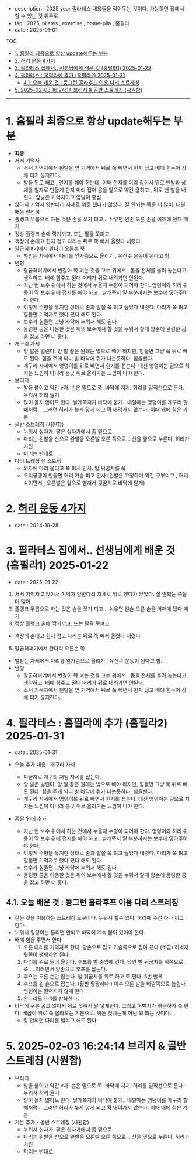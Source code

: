 - description : 2025 year 필라테스 내용들을 적어두는 것이다. 가능하면 집에서 할 수 있는 것 위주로.
- tag : 2025, pilates , exercise , home-pila , 홈필라
- date : 2025-01-01
  
TOC
- [1. 홈필라 최종으로 항상 update해두는 부분](#1-홈필라-최종으로-항상-update해두는-부분)
- [2. 허리 운동 4가지](#2-허리-운동-4가지)
- [3. 필라테스 집에서..  선생님에게 배운 것 (홈필라1)  2025-01-22](#3-필라테스-집에서--선생님에게-배운-것-홈필라1--2025-01-22)
- [4. 필라테스 : 홈필라에 추가 (홈필라2)  2025-01-31](#4-필라테스--홈필라에-추가-홈필라2--2025-01-31)
  - [4.1. 오늘 배운 것 : 둥그런 훌라후프 이용 다리 스트레칭](#41-오늘-배운-것--둥그런-훌라후프-이용-다리-스트레칭)
- [5. 2025-02-03 16:24:14 브리지 \& 골반 스트레칭 (시원함)](#5-2025-02-03-162414-브리지--골반-스트레칭-시원함)


-----------------

# 1. 홈필라 최종으로 항상 update해두는 부분
- **최종**
- 서서 기억자
  - 서서 기억자에서 왼발을 앞 기억에서 뒤로 쭉 빼면서 힌지 접고 배에 힘두어 상체 펴기 유지한다.
  - 발을 뒤로 빼고 , 런지를 해야 하는데, 이때 힌지를 미리 접어서 뒤로 뺀발과 상체를 일자로 만들게 힌지 미리 접어 몸을 앞으로 약간 굽히고 , 뒤로 뺀 발을 내린다. 앞발은 기억자이고 앞발이 중심.
- 앉아서 기억자 양반다리 자세로 위로 했다가 앉았다.  잘 안되는 쪽을 더 많이. 내릴 때는 천천히
- 플랭크 무릅으로 하는 것은 손을 쪼가 펴고...   쉬우면 왼손 오른 손을 어깨에 뎄다 떼기
- 정상 플랭크 손에 깍기끼고.   또는 팔을 쭉펴고
- 책장에 손대고 힌지 접고 다리는 뒤로 쭉 빼서 올렸다 내렸다
- 팔굽혀펴기에서 완다리 오른손 쭉 
  - 벌받는 자세에서  다리를 앞가슴으로 올리기 ,  유산수 운동이 된다고 함.
- 변형
  - 팔굽혀펴기에서 번갈아 쮹 펴는 것을 고수 위에서..  몸을 전체를 올려 놓는다고 생각하고.  배에 힘주고 절대 머리가 뒤로 내려가면 안된다.  
  - 지난 번 보수 위에서 하는 것에서 누울때 수평이 되어야 한다.  엉덩이와 허리 위 등이 딱 보수 위에 접지를 해야 하고 , 날개쭉지 밑 부분까지는 보수에 닿아주어야 한다. 
  - 이렇게 수평을 유지한 상태로 손과 발을 쭉 펴고 들었다 내렸다.   다리가 쭉 펴고 힘들면 기억자로 했다 폈다 해도 된다.
  - 보수가 힘들면 그냥 바닥에 누워서 해도 된다. 
  - 물렁한 공을 이용한 것은 위의 보수에서 할 것을 누워서 할때 양손에 물렁한 공을 잡고 하면 더 좋다. 
- 개구리 자세
  - 양 발은 벌린다. 양 발 끝은 원래는 밖으로 빼야 하지만, 힘들면 그냥 쭉 뒤로 빼도 된다. 힘을 주게 되니 발 바닥에 쥐가 나는듯하다. 힘을뺀다.
  - 개구리 자세에서 엉덩이를 뒤로 빼면서 힌지를 접는다. 대신 엉덩이는 밑으로 처지는 느낌이 아니라 봉긋 위로 올라가는 느낌이 나야 한다.
- 브리지
  - 발을 붙이고 약간 v자.  손은 밑으로 쭉.   바닥에 지지. 허리를 일직선으로 든다.  누워서 허리 들기
  - 많이 들지 않아도 한다. 날개쭉지가 바닥에 붙게..  내릴때는 엉덩이를 개구리 할때처럼...  그러면 허리가 늦게 닿게 되고 확 내려가지 않는다.  이때 배에 힘은 기본
- 골반 스트레칭 (시원함)
  - 누워서 십자가. 팔은 십자가에서 좀 밑으로
  - 다리는 왼발을 산으로 완발을 오른발 오른 쪽으로...    산을 옆으로 누른다.  허리가 시원
  - 머리는 반대로
- 다리.트레칭 햄 스트링
  - 의자에 다리 올리고 쭉 펴서 인사. 발 뒤꿈치를 쭉 
  - 오리궁뎅이 만들면 허리 가슴 펴고 인사  (왼발은 고정하며 약간 구부리고 , 허리 숙이면서 , 오른발은 앞으로 뻗쳐서 뒷꿈치로 바닥에 닫게)

# 2. [허리 운동 4가지](https://www.youtube.com/watch?v=YhVbSKW4wlw&ab_channel=%EC%A7%80%EC%8B%9D%EC%9D%B8%EC%82%AC%EC%9D%B4%EB%93%9C)
- date : 2024-10-28

# 3. 필라테스 집에서..  선생님에게 배운 것 (홈필라1)  2025-01-22
- date : 2025-01-22
1. 서서 기억자
2.앉아서 기억자 양반다리 자세로 위로 했다가 앉았다.  잘 안되는 쪽을 더 많이
3. 플랭크 무릅으로 하는 것은 손을 쪼가 펴고...   쉬우면 왼손 오른 손을 어깨에 뎄다 떼기
4. 정상 플랭크 손에 깍기끼고.   또는 팔을 쭉펴고
  - 책장에 손대고 힌지 접고 다리는 뒤로 쭉 빼서 올렸다 내렸다
5. 팔굽혀펴기에서 완다리 오른손 쭉 
  - 벌받는 자세에서  다리를 앞가슴으로 올리기 ,  유산수 운동이 된다고 함.
- 변형
  - 팔굽혀펴기에서 번갈아 쮹 펴는 것을 고수 위에서..  몸을 전체를 올려 놓는다고 생각하고.  배에 힘주고 절대 머리가 뒤로 내려가면 안된다.  
  - 소서 기옥자에서 왼발을 앞 기억에서 뒤로 쭉 빼면서 힌지 접고 배에 힘두어 상체 펴기 유지한다.

# 4. 필라테스 : 홈필라에 추가 (홈필라2)  2025-01-31
- data : 2025-01-31
- 오늘 추가 내용 : 개구리 자세
  - 디귿자로 개구리 처엄 자세를 잡는다. 
  - 양 발은 벌린다. 양 발 끝은 원래는 밖으로 빼야 하지만, 힘들면 그냥 쭉 뒤로 빼도 된다. 힘을 주게 되니 발 바닥에 쥐가 나는듯하다. 힘을뺀다.
  - 개구리 자세에서 엉덩이를 뒤로 빼면서 힌지를 접는다. 대신 엉덩이는 밑으로 처지는 느낌이 아니라 봉긋 위로 올라가는 느낌이 나야 한다.

- 홈필라1에 추가
  - 지난 번 보수 위에서 하는 것에서 누울때 수평이 되어야 한다.  엉덩이와 허리 위 등이 딱 보수 위에 접지를 해야 하고 , 날개쭉지 밑 부분까지는 보수에 닿아주어야 한다. 
  - 이렇게 수평을 유지한 상태로 손과 발을 쭉 펴고 들었다 내렸다.   다리가 쭉 펴고 힘들면 기억자로 했다 폈다 해도 된다.
  - 보수가 힘들면 그냥 바닥에 누워서 해도 된다. 
  - 물렁한 공을 이용한 것은 위의 보수에서 할 것을 누워서 할때 양손에 물렁한 공을 잡고 하면 더 좋다. 

## 4.1. 오늘 배운 것 : 둥그런 훌라후프 이용 다리 스트레칭
- 같은 것을 이용하는 스트레칭 도구이다. 누워서 할수 있다. 허리에 수건 하나 끼고 한다.
- 누워서 엉덩이는 들리면 안되고 바닥에 계속 붙어 있어야 한다. 
- 배에 힘을 주면서 한다.
  1. 오른 다리를 기억자로 한다. 양손으로 잡고 가슴쪽으로 잡아 끈다 (조금) 허벅지 뒷쪽이 팽팽하면 된다. 
  2. 다리를 위로 들어 올린다. 후프를 발 중앙에 건다. 당연 발 뒤꿈치를 위쪽으로 쭉....  이러면서 양손으로 후프를 잡는다.
  3. 후프는 오른 손만 잡는다. 발 뒤꿈치를 위로 하고 쭉 편다.   5번 반복
  4. 후프를 왼 손으로 잡는다. (훨씬 짱짱하다.)   이후 오른 발을 바깥쪽으로 눕힌다. 엉덩이는 떨어지지 않게 한다. 
  5. 왼다리도 1~4를 반복한다. 
- 바닥에 구릎 꿁고 앉아서 뒤로 젖혀서 팔 닿게한다. 그리고 허벅지가 뻐근하게 쭉 편다. 배꼽이 위로 쭉 올라오는 기분으로.      뭐든 젖치는게 아닌 쫙 펴는 것이다.
  - 잘 안되면 다리를 벌리고 해도 된다.

# 5. 2025-02-03 16:24:14 브리지 & 골반 스트레칭 (시원함)
- 브리지
  - 발을 붙이고 약간 v자.  손은 밑으로 쭉.   바닥에 지지. 허리를 일직선으로 든다.  누워서 허리 들기
  - 많이 들지 않아도 한다. 날개쭉지가 바닥에 붙게..  내릴때는 엉덩이를 개구리 할때처럼...  그러면 허리가 늦게 닿게 되고 확 내려가지 않는다.  이때 배에 힘은 기본
- 기본 추가 - 골반 스트레칭 (시원함)
  - 누워서 십자가. 팔은 십자가에서 좀 밑으로
  - 다리는 왼발을 산으로 완발을 오른발 오른 쪽으로...    산을 옆으로 누른다.  허리가 시원
  - 머리는 반대로
